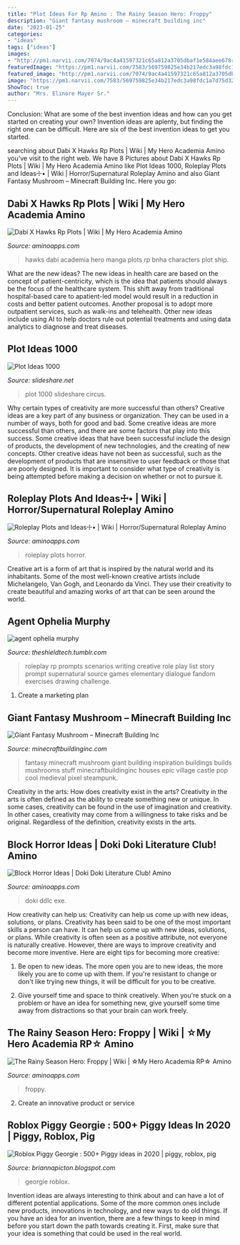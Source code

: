 ```yaml
---
title: "Plot Ideas For Rp Amino : The Rainy Season Hero: Froppy"
description: "Giant fantasy mushroom – minecraft building inc"
date: "2023-01-25"
categories:
- "ideas"
tags: ["ideas"]
images:
- "http://pm1.narvii.com/7074/9ac4a41597321c65a812a3705dbaf1e584aee678r1-1967-1106v2_uhq.jpg"
featuredImage: "https://pm1.narvii.com/7583/569759825e34b217edc3a98fdc1a7d75d3266adfr1-647-958v2_hq.jpg"
featured_image: "http://pm1.narvii.com/7074/9ac4a41597321c65a812a3705dbaf1e584aee678r1-1967-1106v2_uhq.jpg"
image: "https://pm1.narvii.com/7583/569759825e34b217edc3a98fdc1a7d75d3266adfr1-647-958v2_hq.jpg"
ShowToc: true
author: "Mrs. Elinore Mayer Sr."
---
```



Conclusion: What are some of the best invention ideas and how can you get started on creating your own?
Invention ideas are aplenty, but finding the right one can be difficult. Here are six of the best invention ideas to get you started.

	

		
searching about Dabi X Hawks Rp Plots | Wiki | My Hero Academia Amino you've visit to the right web. We have 8 Pictures about Dabi X Hawks Rp Plots | Wiki | My Hero Academia Amino like Plot Ideas 1000, Roleplay Plots and Ideas☩• | Wiki | Horror/Supernatural Roleplay Amino and also Giant Fantasy Mushroom – Minecraft Building Inc. Here you go:
		
    
## Dabi X Hawks Rp Plots | Wiki | My Hero Academia Amino

<img loading=lazy src="https://pm1.narvii.com/7583/569759825e34b217edc3a98fdc1a7d75d3266adfr1-647-958v2_hq.jpg" onerror="this.onerror=null;this.src='https://tse2.mm.bing.net/th?id=OIP.vb_nKNtx89gwPmvgl8SBBgHaK9&amp;pid=15.1';" alt="Dabi X Hawks Rp Plots | Wiki | My Hero Academia Amino">

_Source: aminoapps.com_

>hawks dabi academia hero manga plots rp bnha characters plot ship. 

	

What are the new ideas?
The new ideas in health care are based on the concept of patient-centricity, which is the idea that patients should always be the focus of the healthcare system. This shift away from traditional hospital-based care to apatient-led model would result in a reduction in costs and better patient outcomes. Another proposal is to adopt more outpatient services, such as walk-ins and telehealth. Other new ideas include using AI to help doctors rule out potential treatments and using data analytics to diagnose and treat diseases.

    
## Plot Ideas 1000

<img loading=lazy src="https://image.slidesharecdn.com/plotideas1000-090628084901-phpapp01/95/plot-ideas-1000-1-728.jpg?cb=1246178953" onerror="this.onerror=null;this.src='https://tse1.mm.bing.net/th?id=OIP.dLFizqb4Dm2Ihl0EMD9N-gHaJl&amp;pid=15.1';" alt="Plot Ideas 1000">

_Source: slideshare.net_

>plot 1000 slideshare circus. 

	

Why certain types of creativity are more successful than others?
Creative ideas are a key part of any business or organization. They can be used in a number of ways, both for good and bad. Some creative ideas are more successful than others, and there are some factors that play into this success.
Some creative ideas that have been successful include the design of products, the development of new technologies, and the creating of new concepts. Other creative ideas have not been as successful, such as the development of products that are insensitive to user feedback or those that are poorly designed. It is important to consider what type of creativity is being attempted before making a decision on whether or not to pursue it.

    
## Roleplay Plots And Ideas☩• | Wiki | Horror/Supernatural Roleplay Amino

<img loading=lazy src="http://pm1.narvii.com/7185/3d60ca2c4748fbc1dc68c06d5b6eaf045c062c2er1-1080-1080v2_uhq.jpg" onerror="this.onerror=null;this.src='https://tse4.mm.bing.net/th?id=OIP.HhiONQJ3OhrHYVtK-5THxgHaHa&amp;pid=15.1';" alt="Roleplay Plots and Ideas☩• | Wiki | Horror/Supernatural Roleplay Amino">

_Source: aminoapps.com_

>roleplay plots horror. 

	

Creative art is a form of art that is inspired by the natural world and its inhabitants. Some of the most well-known creative artists include Michelangelo, Van Gogh, and Leonardo da Vinci. They use their creativity to create beautiful and amazing works of art that can be seen around the world.

    
## Agent Ophelia Murphy

<img loading=lazy src="http://40.media.tumblr.com/38ce80492afc1a51d877d056276dbe02/tumblr_mf96c1rAlg1s01xuso7_r1_400.png" onerror="this.onerror=null;this.src='https://tse4.mm.bing.net/th?id=OIP.IziOSVfC3GOLTT10ytbanAAAAA&amp;pid=15.1';" alt="agent ophelia murphy">

_Source: theshieldtech.tumblr.com_

>roleplay rp prompts scenarios writing creative role play list story prompt supernatural source games elementary dialogue fandom exercises drawing challenge. 

	

1. Create a marketing plan 

    
## Giant Fantasy Mushroom – Minecraft Building Inc

<img loading=lazy src="https://minecraftbuildinginc.com/wp-content/uploads/2015/08/Giant-Fantasy-Mushroom-minecraft-building-ideas-download-inspiration-2.jpg" onerror="this.onerror=null;this.src='https://tse4.mm.bing.net/th?id=OIP.t1Ap3X3qfn2SONtaBGTrFwHaD6&amp;pid=15.1';" alt="Giant Fantasy Mushroom – Minecraft Building Inc">

_Source: minecraftbuildinginc.com_

>fantasy minecraft mushroom giant building inspiration buildings builds mushrooms stuff minecraftbuildinginc houses epic village castle pop cool medieval pixel steampunk. 

	

Creativity in the arts: How does creativity exist in the arts?
Creativity in the arts is often defined as the ability to create something new or unique. In some cases, creativity can be found in the use of imagination and creativity. In other cases, creativity may come from a willingness to take risks and be original. Regardless of the definition, creativity exists in the arts.

    
## Block Horror Ideas | Doki Doki Literature Club! Amino

<img loading=lazy src="http://pm1.narvii.com/7074/9ac4a41597321c65a812a3705dbaf1e584aee678r1-1967-1106v2_uhq.jpg" onerror="this.onerror=null;this.src='https://tse1.mm.bing.net/th?id=OIP.hLX8aUOH5_yKJLe5GA5FBwHaEK&amp;pid=15.1';" alt="Block Horror Ideas | Doki Doki Literature Club! Amino">

_Source: aminoapps.com_

>doki ddlc exe. 

	

How creativity can help us: Creativity can help us come up with new ideas, solutions, or plans.
Creativity has been said to be one of the most important skills a person can have. It can help us come up with new ideas, solutions, or plans. While creativity is often seen as a positive attribute, not everyone is naturally creative. However, there are ways to improve creativity and become more inventive. Here are eight tips for becoming more creative: 
1. Be open to new ideas. The more open you are to new ideas, the more likely you are to come up with them. If you're resistant to change or don't like trying new things, it will be difficult for you to be creative.

2. Give yourself time and space to think creatively. When you're stuck on a problem or have an idea for something new, give yourself some time away from distractions so that your brain can work freely.

    
## The Rainy Season Hero: Froppy | Wiki | ☆My Hero Academia RP☆ Amino

<img loading=lazy src="https://pm1.narvii.com/6925/3a0b3364b66020c424773e392d0547c2116e1492r1-675-544v2_hq.jpg" onerror="this.onerror=null;this.src='https://tse2.mm.bing.net/th?id=OIP.aB6Zw9Rae-qItr2X4ZiygAHaF-&amp;pid=15.1';" alt="The Rainy Season Hero: Froppy | Wiki | ☆My Hero Academia RP☆ Amino">

_Source: aminoapps.com_

>froppy. 

	

2. Create an innovative product or service 

    
## Roblox Piggy Georgie : 500+ Piggy Ideas In 2020 | Piggy, Roblox, Pig

<img loading=lazy src="https://lh5.googleusercontent.com/proxy/ocfLLRk4tsVeNyfaG0jq6k0cUnNlDR7h2uKlq_xITPA1zQjpgg7vTiZR_x62ug5rZMhkhVyA-TyHCMAKE8iWilVe7RiXIbvHukMYvo0L=w1200-h630-p-k-no-nu" onerror="this.onerror=null;this.src='https://tse3.mm.bing.net/th?id=OIP.0aZtu2uIpnkcmhOq--SfswHaFj&amp;pid=15.1';" alt="Roblox Piggy Georgie : 500+ Piggy ideas in 2020 | piggy, roblox, pig">

_Source: briannapicton.blogspot.com_

>georgie roblox. 

	

Invention ideas are always interesting to think about and can have a lot of different potential applications. Some of the more common ones include new products, innovations in technology, and new ways to do old things. If you have an idea for an invention, there are a few things to keep in mind before you start down the path towards creating it. First, make sure that your idea is something that could be used in the real world.


